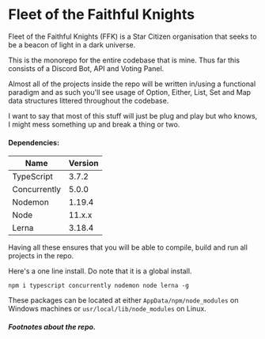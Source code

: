 # Fleet of the Faithful Knights

Fleet of the Faithful Knights (FFK) is a Star Citizen organisation that seeks to be a beacon of light in a dark universe.

This is the monorepo for the entire codebase that is mine. Thus far this consists of a Discord Bot, API and Voting Panel.

Almost all of the projects inside the repo will be written in/using a functional paradigm and as such you'll see usage of Option, Either, List, Set and Map data structures littered throughout the codebase.

I want to say that most of this stuff will just be plug and play but who knows, I might mess something up and break a thing or two.

#### Dependencies:

Name                      | Version
------------------------- | -------
TypeScript                | 3.7.2
Concurrently              | 5.0.0
Nodemon                   | 1.19.4
Node                      | 11.x.x
Lerna                     | 3.18.4

Having all these ensures that you will be able to compile, build and run all projects in the repo.

Here's a one line install. Do note that it is a global install. 
 
```npm i typescript concurrently nodemon node lerna -g```

These packages can be located at either ```AppData/npm/node_modules``` on Windows machines or ```usr/local/lib/node_modules``` on Linux.

##### Footnotes about the repo.
